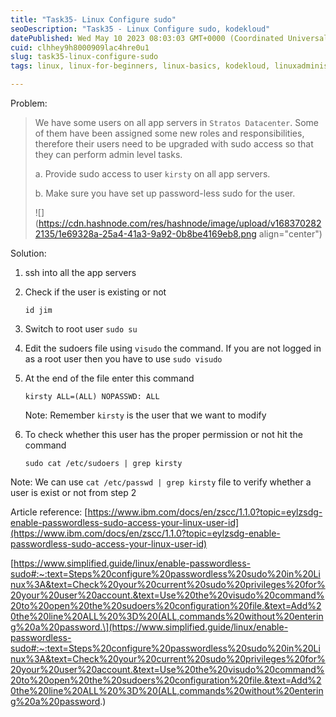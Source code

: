```yaml
---
title: "Task35- Linux Configure sudo"
seoDescription: "Task35 - Linux Configure sudo, kodekloud"
datePublished: Wed May 10 2023 08:03:03 GMT+0000 (Coordinated Universal Time)
cuid: clhhey9h8000909lac4hre0u1
slug: task35-linux-configure-sudo
tags: linux, linux-for-beginners, linux-basics, kodekloud, linuxadministrator

---
```


Problem:

> We have some users on all app servers in `Stratos Datacenter`. Some of them have been assigned some new roles and responsibilities, therefore their users need to be upgraded with sudo access so that they can perform admin level tasks.
> 
> a. Provide sudo access to user `kirsty` on all app servers.
> 
> b. Make sure you have set up password-less sudo for the user.
> 
> ![](https://cdn.hashnode.com/res/hashnode/image/upload/v1683702822135/1e69328a-25a4-41a3-9a92-0b8be4169eb8.png align="center")

Solution:

1. ssh into all the app servers
    
2. Check if the user is existing or not
    
    ```plaintext
    id jim
    ```
    
3. Switch to root user `sudo su`
    
4. Edit the sudoers file using `visudo` the command. If you are not logged in as a root user then you have to use `sudo visudo`
    
5. At the end of the file enter this command
    
    ```plaintext
    kirsty ALL=(ALL) NOPASSWD: ALL
    ```
    
    Note: Remember `kirsty` is the user that we want to modify
    
6. To check whether this user has the proper permission or not hit the command
    
    ```plaintext
    sudo cat /etc/sudoers | grep kirsty
    ```
    

Note: We can use `cat /etc/passwd | grep kirsty` file to verify whether a user is exist or not from step 2

Article reference: [https://www.ibm.com/docs/en/zscc/1.1.0?topic=eylzsdg-enable-passwordless-sudo-access-your-linux-user-id](https://www.ibm.com/docs/en/zscc/1.1.0?topic=eylzsdg-enable-passwordless-sudo-access-your-linux-user-id)

\[https://www.simplified.guide/linux/enable-passwordless-sudo#:~:text=Steps%20configure%20passwordless%20sudo%20in%20Linux%3A&text=Check%20your%20current%20sudo%20privileges%20for%20your%20user%20account.&text=Use%20the%20visudo%20command%20to%20open%20the%20sudoers%20configuration%20file.&text=Add%20the%20line%20ALL%20%3D%20(ALL,commands%20without%20entering%20a%20password.\](https://www.simplified.guide/linux/enable-passwordless-sudo#:~:text=Steps%20configure%20passwordless%20sudo%20in%20Linux%3A&text=Check%20your%20current%20sudo%20privileges%20for%20your%20user%20account.&text=Use%20the%20visudo%20command%20to%20open%20the%20sudoers%20configuration%20file.&text=Add%20the%20line%20ALL%20%3D%20(ALL,commands%20without%20entering%20a%20password.)